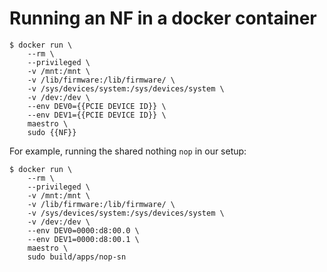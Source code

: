 # Running an NF in a docker container

```
$ docker run \
	--rm \
	--privileged \
	-v /mnt:/mnt \
	-v /lib/firmware:/lib/firmware/ \
	-v /sys/devices/system:/sys/devices/system \
	-v /dev:/dev \
	--env DEV0={{PCIE DEVICE ID}} \
	--env DEV1={{PCIE DEVICE ID}} \
	maestro \
	sudo {{NF}}
```

For example, running the shared nothing `nop` in our setup:

```
$ docker run \
	--rm \
	--privileged \
	-v /mnt:/mnt \
	-v /lib/firmware:/lib/firmware/ \
	-v /sys/devices/system:/sys/devices/system \
	-v /dev:/dev \
	--env DEV0=0000:d8:00.0 \
	--env DEV1=0000:d8:00.1 \
	maestro \
	sudo build/apps/nop-sn
```